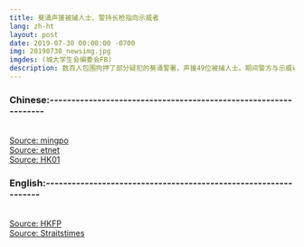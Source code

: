 ```yaml
---
title: 葵涌声援被捕人士、警持长枪指向示威者
lang: zh-ht
layout: post
date: 2019-07-30 00:00:00 -0700
img: 20190730_newsimg.jpg
imgdes: (城大学生会编委会FB)
description: 数百人包围拘押了部分疑犯的葵涌警署，声援49位被捕人士。期间警方与示威者再爆冲突，有警署警长更一度持长枪指向示威者。
---
```


### Chinese:----------------------------------------------------------------
<br>[Source: mingpo](https://news.mingpao.com/ins/%E6%B8%AF%E8%81%9E/article/20190731/s00001/1564502885624/%E3%80%90%E6%9A%B4%E5%8B%95%E7%BD%AA%E5%AF%A9%E8%A8%8A-%E5%A4%9A%E5%9C%96%E3%80%91%E7%99%BE%E8%A8%88%E7%A4%BA%E5%A8%81%E8%80%85%E5%8C%85%E5%9C%8D%E8%91%B5%E6%B6%8C%E8%AD%A6%E7%BD%B2%E7%88%86%E8%A1%9D%E7%AA%81-%E4%B8%80%E5%BA%A6%E8%88%87%E7%99%BD%E8%A1%A3%E7%94%B7%E4%BA%92%E7%9B%B8%E6%8F%AE%E6%8B%B3)
<br>[Source: etnet](http://www.etnet.com.hk/www/tc/lifestyle/internationalaffairs/news/61339)
<br>[Source: HK01](https://www.hk01.com/%E7%AA%81%E7%99%BC/358160/728%E9%9B%86%E6%9C%83-%E7%A4%BA%E5%A8%81%E8%80%85%E8%91%B5%E6%B6%8C%E8%AD%A6%E7%BD%B2%E8%81%B2%E6%8F%B4%E8%AE%8A%E8%A1%9D%E7%AA%81-%E8%AD%A6%E5%93%A1%E6%8C%81%E9%95%B7%E6%A7%8D%E6%8C%87%E5%90%91%E7%A4%BA%E5%A8%81%E8%80%85)

### English:----------------------------------------------------------------
<br>[Source: HKFP](https://www.hongkongfp.com/2019/07/30/just-clashes-pepper-spray-protest-kwai-chung-hong-kong-police-charge-44-rioting/)
<br>[Source: Straitstimes](https://www.straitstimes.com/asia/east-asia/protesters-cops-clash-outside-hk-police-station)